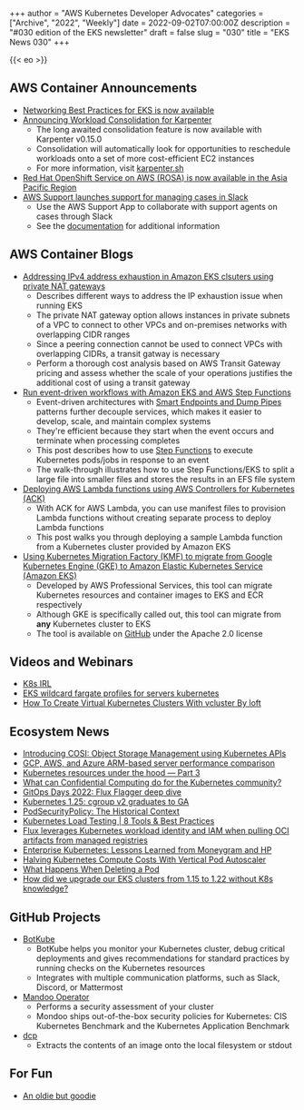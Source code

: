 +++
author = "AWS Kubernetes Developer Advocates"
categories = ["Archive", "2022", "Weekly"]
date = 2022-09-02T07:00:00Z
description = "#030 edition of the EKS newsletter"
draft = false
slug = "030"
title = "EKS News 030"
+++

{{< eo >}}

## AWS Container Announcements
* [Networking Best Practices for EKS is now available](https://aws.github.io/aws-eks-best-practices/networking/index/)
* [Announcing Workload Consolidation for Karpenter](https://aws.amazon.com/about-aws/whats-new/2022/08/workload-consolidation-karpenter/)
    * The long awaited consolidation feature is now available with Karpenter v0.15.0
    * Consolidation will automatically look for opportunities to reschedule workloads onto a set of more cost-efficient EC2 instances
    * For more information, visit [karpenter.sh](karpenter.sh)
* [Red Hat OpenShift Service on AWS (ROSA) is now available in the Asia Pacific Region](https://aws.amazon.com/about-aws/whats-new/2022/08/red-hat-openshift-service-aws-rosa-available-asia-pacific-jakarta-region/)
* [AWS Support launches support for managing cases in Slack](https://aws.amazon.com/about-aws/whats-new/2022/08/aws-support-launches-managing-cases-slack/)
    * Use the AWS Support App to collaborate with support agents on cases through Slack
    * See the [documentation](https://docs.aws.amazon.com/awssupport/latest/user/aws-support-app-for-slack.html) for additional information

## AWS Container Blogs
* [Addressing IPv4 address exhaustion in Amazon EKS clsuters using private NAT gateways](https://aws.amazon.com/blogs/containers/addressing-ipv4-address-exhaustion-in-amazon-eks-clusters-using-private-nat-gateways/)
    * Describes different ways to address the IP exhaustion issue when running EKS 
    * The private NAT gateway option allows instances in private subnets of a VPC to connect to other VPCs and on-premises networks with overlapping CIDR ranges
    * Since a peering connection cannot be used to connect VPCs with overlapping CIDRs, a transit gatway is necessary
    * Perform a thorough cost analysis based on AWS Transit Gateway pricing and assess whether the scale of your operations justifies the additional cost of using a transit gateway
* [Run event-driven workflows with Amazon EKS and AWS Step Functions](https://aws.amazon.com/blogs/containers/run-event-driven-workflows-with-amazon-eks-and-aws-step-functions/)
    * Event-driven architectures with [Smart Endpoints and Dump Pipes](https://docs.aws.amazon.com/whitepapers/latest/running-containerized-microservices/smart-endpoints-and-dumb-pipes.html) patterns further decouple services, which makes it easier to develop, scale, and maintain complex systems
    * They're efficient because they start when the event occurs and terminate when processing completes
    * This post describes how to use [Step Functions](https://aws.amazon.com/step-functions/?step-functions.sort-by=item.additionalFields.postDateTime&step-functions.sort-order=desc) to execute Kubernetes pods/jobs in response to an event
    * The walk-through illustrates how to use Step Functions/EKS to split a large file into smaller files and stores the results in an EFS file system
* [Deploying AWS Lambda functions using AWS Controllers for Kubernetes (ACK)](https://aws.amazon.com/blogs/compute/deploying-aws-lambda-functions-using-aws-controllers-for-kubernetes-ack/)
    * With ACK for AWS Lambda, you can use manifest files to provision Lambda functions without creating separate process to deploy Lambda functions
    * This post walks you through deploying a sample Lambda function from a Kubernetes cluster provided by Amazon EKS
* [Using Kubernetes Migration Factory (KMF) to migrate from Google Kubernetes Engine (GKE) to Amazon Elastic Kubernetes Service (Amazon EKS)](https://aws.amazon.com/blogs/opensource/using-kubernetes-migration-factory-kmf-to-migrate-from-google-kubernetes-engine-gke-to-amazon-elastic-kubernetes-service-amazon-eks/)
    * Developed by AWS Professional Services, this tool can migrate Kubernetes resources and container images to EKS and ECR respectively
    * Although GKE is specifically called out, this tool can migrate from **any** Kubernetes cluster to EKS
    * The tool is available on [GitHub](https://github.com/awslabs/aws-kubernetes-migration-factory) under the Apache 2.0 license

## Videos and Webinars
* [K8s IRL](https://www.youtube.com/shorts/aB0zE-gzgkY)
* [EKS wildcard fargate profiles for servers kubernetes](https://www.youtube.com/shorts/0AEGKX6GGeU)
* [How To Create Virtual Kubernetes Clusters With vcluster By loft](https://www.youtube.com/watch?v=JqBjpvp268Y)

## Ecosystem News
* [Introducing COSI: Object Storage Management using Kubernetes APIs](https://kubernetes.io/blog/2022/09/02/cosi-kubernetes-object-storage-management/)
* [GCP, AWS, and Azure ARM-based server performance comparison](https://apisix.apache.org/blog/2022/08/12/arm-performance-google-aws-azure-with-apisix/)
* [Kubernetes resources under the hood — Part 3](https://shonlevran.medium.com/kubernetes-resources-under-the-hood-part-3-6ee7d6015965)
* [What can Confidential Computing do for the Kubernetes community?](https://www.cncf.io/blog/2022/08/31/what-can-confidential-computing-do-for-the-kubernetes-community/)
* [GitOps Days 2022: Flux Flagger deep dive](https://www.cncf.io/blog/2022/08/30/gitops-days-2022-flux-flagger-deep-dive/)
* [Kubernetes 1.25: cgroup v2 graduates to GA](https://kubernetes.io/blog/2022/08/31/cgroupv2-ga-1-25/)
* [PodSecurityPolicy: The Historical Context](https://kubernetes.io/blog/2022/08/23/podsecuritypolicy-the-historical-context/)
* [Kubernetes Load Testing | 8 Tools & Best Practices](https://www.containiq.com/post/kubernetes-load-testing)
* [Flux leverages Kubernetes workload identity and IAM when pulling OCI artifacts from managed registries](https://twitter.com/stefanprodan/status/1564999901657894912?s=20&t=ZIPanS2c3O9pM4HAl3zl_g)
* [Enterprise Kubernetes: Lessons Learned from Moneygram and HP](https://thenewstack.io/enterprise-kubernetes-lessons-learned-from-moneygram-and-hp)
* [Halving Kubernetes Compute Costs With Vertical Pod Autoscaler](https://medium.com/compass-true-north/halving-kubernetes-compute-costs-with-vertical-pod-autoscaler-df658c043301)
* [What Happens When Deleting a Pod](https://medium.com/@meng.yan/what-happens-when-deleting-a-pod-d1219c7e1b53)
* [How did we upgrade our EKS clusters from 1.15 to 1.22 without K8s knowledge?](https://medium.com/scout24-engineering/how-did-we-upgrade-our-eks-clusters-from-1-15-to-1-22-without-k8s-knowledge-2c96c1a94cc1)

## GitHub Projects
* [BotKube](https://github.com/kubeshop/botkube)
    * BotKube helps you monitor your Kubernetes cluster, debug critical deployments and gives recommendations for standard practices by running checks on the Kubernetes resources
    * Integrates with multiple communication platforms, such as Slack, Discord, or Mattermost
* [Mandoo Operator](https://github.com/mondoohq/mondoo-operator)
    * Performs a security assessment of your cluster
    * Mondoo ships out-of-the-box security policies for Kubernetes: CIS Kubernetes Benchmark and the Kubernetes Application Benchmark
* [dcp](https://github.com/exdx/dcp)
    * Extracts the contents of an image onto the local filesystem or stdout

## For Fun
* [An oldie but goodie](https://i.redd.it/8v9fopt6wlx31.jpg)